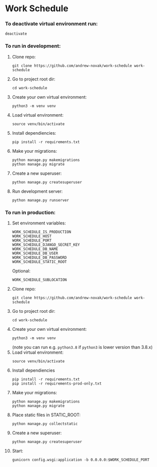# Work Schedule

### To deactivate virtual environment run:

`deactivate`

### To run in development:

1. Clone repo:
   ```
   git clone https://github.com/andrew-novak/work-schedule work-schedule
   ```
2. Go to project root dir:
   ```
   cd work-schedule
   ```
3. Create your own virtual environment:
   ```
   python3 -m venv venv
   ```
4. Load virtual environment:
   ```
   source venv/bin/activate
   ```
5. Install dependiencies:
   ```
   pip install -r requirements.txt
   ```
6. Make your migrations:
   ```
   python manage.py makemigrations
   python manage.py migrate
   ```
7. Create a new superuser:
   ```
   python manage.py createsuperuser
   ```
8. Run development server:
   ```
   python manage.py runserver
   ```

### To run in production:

1. Set environment variables:
   ```
   WORK_SCHEDULE_IS_PRODUCTION
   WORK_SCHEDULE_HOST
   WORK_SCHEDULE_PORT
   WORK_SCHEDULE_DJANGO_SECRET_KEY
   WORK_SCHEDULE_DB_NAME
   WORK_SCHEDULE_DB_USER
   WORK_SCHEDULE_DB_PASSWORD
   WORK_SCHEDULE_STATIC_ROOT
   ```
   Optional:
   ```
   WORK_SCHEDULE_SUBLOCATION
   ```
2. Clone repo:
   ```
   git clone https://github.com/andrew-novak/work-schedule work-schedule
   ```
3. Go to project root dir:
   ```
   cd work-schedule
   ```
4. Create your own virtual environment:
   ```
   python3 -m venv venv
   ```
   (note you can run e.g. `python3.8` if `python3` is lower version than 3.8.x)
5. Load virtual environment:
   ```
   source venv/bin/activate
   ```
6. Install dependiencies
   ```
   pip install -r requirements.txt
   pip install -r requirements-prod-only.txt
   ```
7. Make your migrations:
   ```
   python manage.py makemigrations
   python manage.py migrate
   ```
8. Place static files in STATIC_ROOT:
   ```
   python manage.py collectstatic
   ```
9. Create a new superuser:
   ```
   python manage.py createsuperuser
   ```
10. Start:
    ```
    gunicorn config.wsgi:application -b 0.0.0.0:$WORK_SCHEDULE_PORT
    ```
